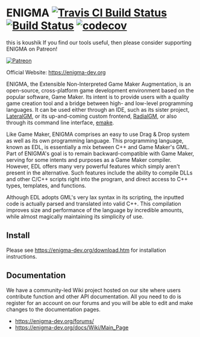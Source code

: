 # ENIGMA [![Travis CI Build Status](https://travis-ci.org/enigma-dev/enigma-dev.svg?branch=master)](https://travis-ci.org/enigma-dev/enigma-dev/) [![Build Status](https://dev.azure.com/enigma-dev/ENIGMA/_apis/build/status/enigma-dev.enigma-dev?branchName=master)](https://dev.azure.com/enigma-dev/ENIGMA/_build/latest?definitionId=6&branchName=master) [![codecov](https://codecov.io/gh/enigma-dev/enigma-dev/branch/master/graph/badge.svg)](https://codecov.io/gh/enigma-dev/enigma-dev)
this is koushik
If you find our tools useful, then please consider supporting ENIGMA on Patreon!

[![Patreon](https://enigma-dev.org/site/images/v4/patreon.png)](https://www.patreon.com/m/enigma_dev) 

Official Website: https://enigma-dev.org

ENIGMA, the Extensible Non-Interpreted Game Maker Augmentation, is an open-source, cross-platform game development environment based on the popular software, Game Maker. Its intent is to provide users with a quality game creation tool and a bridge between high- and low-level programming languages. It can be used either through an IDE, such as its sister project, [LateralGM](https://github.com/IsmAvatar/LateralGM), or its up-and-coming custom frontend, [RadialGM](https://github.com/enigma-dev/RadialGM), or also through its command line interface, [emake](CommandLine/emake).

Like Game Maker, ENIGMA comprises an easy to use Drag & Drop system as well as its own programming language. This programming language, known as EDL, is essentially a mix between C++ and Game Maker's GML. Part of ENIGMA's goal is to remain backward-compatible with Game Maker, serving for some intents and purposes as a Game Maker compiler. However, EDL offers many very powerful features which simply aren't present in the alternative. Such features include the ability to compile DLLs and other C/C++ scripts right into the program, and direct access to C++ types, templates, and functions.

Although EDL adopts GML's very lax syntax in its scripting, the inputted code is actually parsed and translated into valid C++. This compilation improves size and performance of the language by incredible amounts, while almost magically maintaining its simplicity of use.

## Install
Please see https://enigma-dev.org/download.htm for installation instructions.

## Documentation
We have a community-led Wiki project hosted on our site where users contribute function and other API documentation. All you need to do is register for an account on our forums and you will be able to edit and make changes to the documentation pages.
* https://enigma-dev.org/forums/
* https://enigma-dev.org/docs/Wiki/Main_Page

